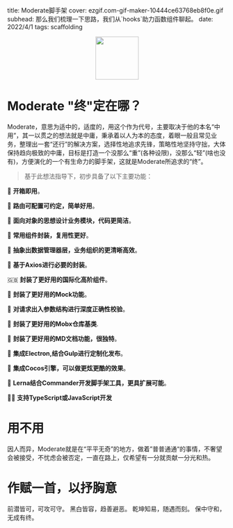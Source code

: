<describe>
  title: Moderate脚手架
  cover: ezgif.com-gif-maker-10444ce63768eb8f0e.gif
  subhead: 那么我们梳理一下思路，我们从`hooks`助力函数组件聊起。 
  date: 2022/4/1
  tags: scaffolding
</describe>

<p align="center">
 <img style="
    width: 99px;
" src="https://s1.imagehub.cc/images/2021/06/11/logo20fda8d60f02496fa.png">
</p>


# Moderate "终"定在哪？

Moderate，意思为适中的，适度的，用这个作为代号，主要取决于他的本名“中用”，其一以贯之的想法就是中庸，秉承着以人为本的态度，着眼一般且常见业务，整理出一套“还行”的解决方案，选择性地追求先锋，策略性地坚持守拙，大体保持趋向极致的中庸，目标是打造一个没那么“重”(各种设限)，没那么“轻”(啥也没有)，方便演化的一个有生命力的脚手架，这就是Moderate所追求的“终”。

>基于此想法指导下，初步具备了以下主要功能：


🥟 __开箱即用__。

🍢 __路由可配置可约定，简单好用__。

🥥 __面向对象的思想设计业务模块，代码更简洁__。

🥪 __常用组件封装，复用性更好__。

🍱 __抽象出数据管理器层，业务组织的更清晰高效__。

🍬 __基于Axios进行必要的封装__。

🇬🇧 __封装了更好用的国际化高阶组件__。

🥦 __封装了更好用的Mock功能__。

📐 __对请求出入参数结构进行深度正确性校验__。

🍉 __封装了更好用的Mobx仓库基类__.

📒 __封装了更好用的MD文档功能，很独特__。

🥡 __集成Electron,结合Gulp进行定制化发布__。

🏀 __集成Cocos引擎，可以做更炫更酷的效果__。

🍎 __Lerna结合Commander开发脚手架工具，更具扩展可能__。

🐱‍🏍 __支持TypeScript或JavaScript开发__


# 用不用

因人而异，Moderate就是在“平平无奇”的地方，做着”普普通通“的事情，不奢望会被接受，不忧虑会被否定，一直在路上，仅希望有一分就贡献一分光和热。


# 作赋一首，以抒胸意

  前潜皆可，可攻可守。
  黑白皆容，趋善避恶。
  乾坤知易，随遇而刻。
  保中守和，无成有终。

